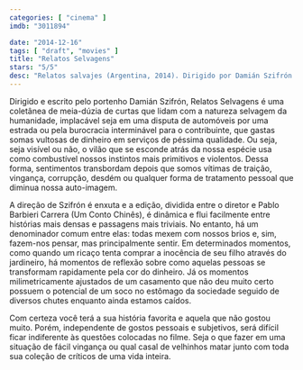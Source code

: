 ```yaml
---
categories: [ "cinema" ]
imdb: "3011894"

date: "2014-12-16"
tags: [ "draft", "movies" ]
title: "Relatos Selvagens"
stars: "5/5"
desc: "Relatos salvajes (Argentina, 2014). Dirigido por Damián Szifrón. Escrito por Damián Szifrón. Com Darío Grandinetti, María Marull, Mónica Villa, Rita Cortese, Julieta Zylberberg, César Bordón, Leonardo Sbaraglia, Walter Donado, Ricardo Darín."
---
```

Dirigido e escrito pelo portenho Damián Szifrón, Relatos Selvagens é uma coletânea de meia-dúzia de curtas que lidam com a natureza selvagem da humanidade, implacável seja em uma disputa de automóveis por uma estrada ou pela burocracia interminável para o contribuinte, que gastas somas vultosas de dinheiro em serviços de péssima qualidade. Ou seja, seja visível ou não, o vilão que se esconde atrás da nossa espécie usa como combustível nossos instintos mais primitivos e violentos. Dessa forma, sentimentos transbordam depois que somos vítimas de traição, vingança, corrupção, desdém ou qualquer forma de tratamento pessoal que diminua nossa auto-imagem.

A direção de Szifrón é enxuta e a edição, dividida entre o diretor e Pablo Barbieri Carrera (Um Conto Chinês), é dinâmica e flui facilmente entre histórias mais densas e passagens mais triviais. No entanto, há um denominador comum entre elas: todas mexem com nossos brios e, sim, fazem-nos pensar, mas principalmente sentir. Em determinados momentos, como quando um ricaço tenta comprar a inocência de seu filho através do jardineiro, há momentos de reflexão sobre como aquelas pessoas se transformam rapidamente pela cor do dinheiro. Já os momentos milimetricamente ajustados de um casamento que não deu muito certo possuem o potencial de um soco no estômago da sociedade seguido de diversos chutes enquanto ainda estamos caídos.

Com certeza você terá a sua história favorita e aquela que não gostou muito. Porém, independente de gostos pessoais e subjetivos, será difícil ficar indiferente às questões colocadas no filme. Seja o que fazer em uma situação de fácil vingança ou qual casal de velhinhos matar junto com toda sua coleção de críticos de uma vida inteira.
